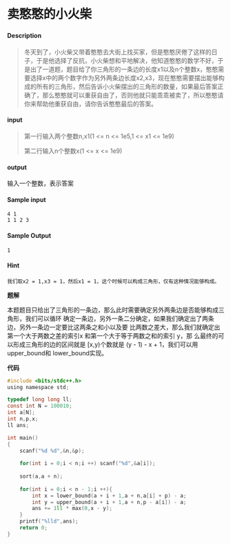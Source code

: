 # 卖憨憨的小火柴

### 

#### Description

> 冬天到了，小火柴又带着憨憨去大街上找买家，但是憨憨厌倦了这样的日子，于是他选择了反抗，小火柴想和平地解决，他知道憨憨的数学不好，于是出了一道题，题目给了你三角形的一条边的长度x1以及n个整数x，憨憨需要选择x中的两个数字作为另外两条边长度x2,x3，现在憨憨需要摆出能够构成的所有的三角形，然后告诉小火柴摆出的三角形的数量，如果最后答案正确了，那么憨憨就可以重获自由了，否则他就只能乖乖被卖了，所以憨憨请你来帮助他重获自由，请你告诉憨憨最后的答案。



#### input

> 第一行输入两个整数n,x1(1 <= n <= 1e5,1 <= x1 <= 1e9)
>
> 第二行输入n个整数x(1 <= x <= 1e9)



#### output

输入一个整数，表示答案



#### Sample input

```
4 1
1 1 2 3
```

#### Sample Output

```
1
```

#### Hint

```
我们取x2 = 1,x3 = 1，然后x1 = 1，这个时候可以构成三角形，仅有这种情况能够构成。
```





**题解**

本题题目只给出了三角形的一条边，那么此时需要确定另外两条边是否能够构成三角形，我们可以循环 确定一条边，另外一条二分确定，如果我们确定出了两条边，另外一条边一定要比这两条之和小以及要 比两数之差大，那么我们就确定出第一个大于两数之差的索引x 和第一个大于等于两数之和的索引 y，那 么最终的可以形成三角形的边的区间就是 [x,y)个数就是 (y - 1) - x + 1，我们可以用upper_bound和 lower_bound实现。



**代码**

```c
#include <bits/stdc++.h>
using namespace std;

typedef long long ll;
const int N = 100010;
int a[N];
int n,p,x;
ll ans;

int main()
{
	scanf("%d %d",&n,&p);
	
	for(int i = 0;i < n;i ++) scanf("%d",&a[i]);
	
	sort(a,a + n);
	
	for(int i = 0;i < n - 1;i ++){
		int x = lower_bound(a + i + 1,a + n,a[i] + p) - a;
		int y = upper_bound(a + i + 1,a + n,p - a[i]) - a;
		ans += 1ll * max(0,x - y);
	}
	printf("%lld",ans);
	return 0;
}
```

